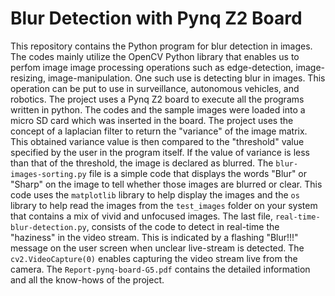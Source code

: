 # Blur Detection with Pynq Z2 Board
This repository contains the Python program for blur detection in images. The codes mainly utilize the OpenCV Python library that enables us to perfom image image processing operations such as edge-detection, image-resizing, image-manipulation. One such use is detecting blur in images. This operation can be put to use in surveillance, autonomous vehicles, and robotics.
The project uses a Pynq Z2 board to execute all the programs written in python. The codes and the sample images were loaded into a micro SD card which was inserted in the board.
The project uses the concept of a laplacian filter to return the "variance" of the image matrix. This obtained variance value is then compared to the "threshold" value specified by the user in the program itself. If the value of variance is less than that of the threshold, the image is declared as blurred.
The `blur-images-sorting.py` file is a simple code that displays the words "Blur" or "Sharp" on the image to tell whether those images are  blurred or clear. This code uses the `matplotlib` library to help display the images and the `os` library to help read the images from the `test_images` folder on your system that contains a mix of vivid and unfocused images.
The last file, `real-time-blur-detection.py`, consists of the code to detect in real-time the "haziness" in the video stream. This is indicated by a flashing "Blur!!!" message on the user screen when unclear live-stream is detected. The `cv2.VideoCapture(0)` enables capturing the video stream live from the camera.
The `Report-pynq-board-G5.pdf` contains the detailed information and all the know-hows of the project. 
